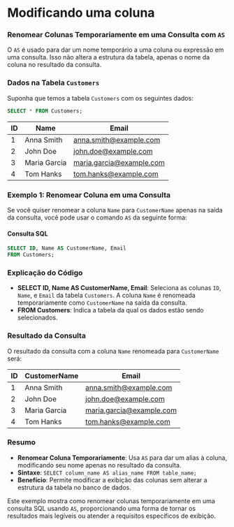 # Modificando uma coluna

### Renomear Colunas Temporariamente em uma Consulta com `AS`

O `AS` é usado para dar um nome temporário a uma coluna ou expressão em uma consulta. Isso não altera a estrutura da tabela, apenas o nome da coluna no resultado da consulta.

### Dados na Tabela `Customers`
Suponha que temos a tabela `Customers` com os seguintes dados:

```sql
SELECT * FROM Customers;
```

| ID | Name        | Email                 |
|----|-------------|------------------------|
| 1  | Anna Smith  | anna.smith@example.com |
| 2  | John Doe    | john.doe@example.com   |
| 3  | Maria Garcia| maria.garcia@example.com|
| 4  | Tom Hanks   | tom.hanks@example.com  |

### Exemplo 1: Renomear Coluna em uma Consulta

Se você quiser renomear a coluna `Name` para `CustomerName` apenas na saída da consulta, você pode usar o comando `AS` da seguinte forma:

#### Consulta SQL
```sql
SELECT ID, Name AS CustomerName, Email
FROM Customers;
```

### Explicação do Código

- **SELECT ID, Name AS CustomerName, Email**: Seleciona as colunas `ID`, `Name`, e `Email` da tabela `Customers`. A coluna `Name` é renomeada temporariamente como `CustomerName` na saída da consulta.
- **FROM Customers**: Indica a tabela da qual os dados estão sendo selecionados.

### Resultado da Consulta
O resultado da consulta com a coluna `Name` renomeada para `CustomerName` será:

| ID | CustomerName | Email                 |
|----|--------------|------------------------|
| 1  | Anna Smith   | anna.smith@example.com |
| 2  | John Doe     | john.doe@example.com   |
| 3  | Maria Garcia | maria.garcia@example.com|
| 4  | Tom Hanks    | tom.hanks@example.com  |

### Resumo

- **Renomear Coluna Temporariamente**: Usa `AS` para dar um alias à coluna, modificando seu nome apenas no resultado da consulta.
- **Sintaxe**: `SELECT column_name AS alias_name FROM table_name;`
- **Benefício**: Permite modificar a exibição das colunas sem alterar a estrutura da tabela no banco de dados.

Este exemplo mostra como renomear colunas temporariamente em uma consulta SQL usando `AS`, proporcionando uma forma de tornar os resultados mais legíveis ou atender a requisitos específicos de exibição.
